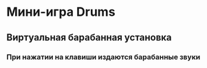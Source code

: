 # Мини-игра Drums
## Виртуальная барабанная установка
### При нажатии на клавиши издаются барабанные звуки
